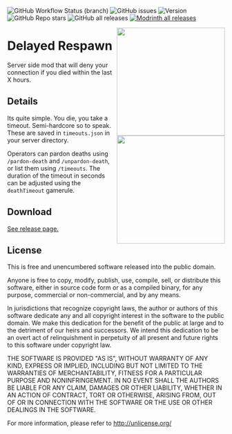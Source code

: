 <img alt="GitHub Workflow Status (branch)" src="https://img.shields.io/github/actions/workflow/status/StoneLabs/delayed-respawn/build.yml?branch=master&label=master&style=flat-square"> <img alt="GitHub issues" src="https://img.shields.io/github/issues/StoneLabs/delayed-respawn?style=flat-square"> <img alt="Version" src="https://img.shields.io/badge/Minecraft%20Version-1.19.2-blue?style=flat-square"> <img alt="GitHub Repo stars" src="https://img.shields.io/github/stars/StoneLabs/delayed-respawn?style=flat-square"> <img alt="GitHub all releases" src="https://img.shields.io/github/downloads/StoneLabs/delayed-respawn/total?color=gold&label=GH Downloads&style=flat-square"> <a href="https://modrinth.com/mod/delayed-respawn"><img alt="Modrinth all releases" src="https://img.shields.io/modrinth/dt/iRCEq2YV?color=gold&label=Modrinth Downloads&style=flat-square"></a>

<img src="https://user-images.githubusercontent.com/19885942/144099416-36a55ce9-36da-4b84-8be0-e00bab08678c.png" align="right" width="250" />

# Delayed Respawn

Server side mod that will deny your connection if you died within the last X hours.

<img src="https://user-images.githubusercontent.com/19885942/144099533-582db778-3265-4ac9-8e6a-1f7fb4a49822.png" align="right" width="250" />

## Details

Its quite simple. You die, you take a timeout. Semi-hardcore so to speak. These are saved in `timeouts.json` in your server directory.

Operators can pardon deaths using `/pardon-death` and `/unpardon-death`, or list them using `/timeouts`. The duration of the timeout in seconds can be adjusted using the `deathTimeout` gamerule.

## Download

[See release page.](https://github.com/StoneLabs/delayed-respawn/releases)

## License

This is free and unencumbered software released into the public domain.

Anyone is free to copy, modify, publish, use, compile, sell, or
distribute this software, either in source code form or as a compiled
binary, for any purpose, commercial or non-commercial, and by any
means.

In jurisdictions that recognize copyright laws, the author or authors
of this software dedicate any and all copyright interest in the
software to the public domain. We make this dedication for the benefit
of the public at large and to the detriment of our heirs and
successors. We intend this dedication to be an overt act of
relinquishment in perpetuity of all present and future rights to this
software under copyright law.

THE SOFTWARE IS PROVIDED "AS IS", WITHOUT WARRANTY OF ANY KIND,
EXPRESS OR IMPLIED, INCLUDING BUT NOT LIMITED TO THE WARRANTIES OF
MERCHANTABILITY, FITNESS FOR A PARTICULAR PURPOSE AND NONINFRINGEMENT.
IN NO EVENT SHALL THE AUTHORS BE LIABLE FOR ANY CLAIM, DAMAGES OR
OTHER LIABILITY, WHETHER IN AN ACTION OF CONTRACT, TORT OR OTHERWISE,
ARISING FROM, OUT OF OR IN CONNECTION WITH THE SOFTWARE OR THE USE OR
OTHER DEALINGS IN THE SOFTWARE.

For more information, please refer to <http://unlicense.org/>
